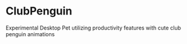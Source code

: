 # ClubPenguin
Experimental Desktop Pet utilizing productivity features with cute club penguin animations
